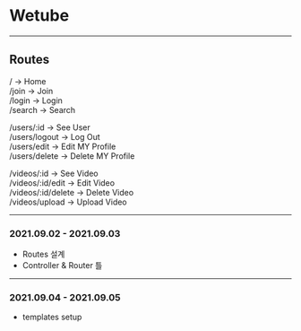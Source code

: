 # Wetube
---
## Routes
/ -> Home  
/join -> Join  
/login -> Login  
/search -> Search  

/users/:id -> See User  
/users/logout -> Log Out  
/users/edit -> Edit MY Profile  
/users/delete -> Delete MY Profile  

/videos/:id -> See Video  
/videos/:id/edit -> Edit Video  
/videos/:id/delete -> Delete Video  
/videos/upload -> Upload Video  

---


### 2021.09.02 - 2021.09.03
- Routes 설계
- Controller & Router 틀

---

### 2021.09.04 - 2021.09.05
- templates setup
